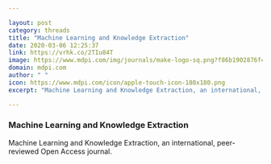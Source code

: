 ```yaml
---

layout: post
category: threads
title: "Machine Learning and Knowledge Extraction"
date: 2020-03-06 12:25:37
link: https://vrhk.co/2TIu84T
image: https://www.mdpi.com/img/journals/make-logo-sq.png?f86b1902876fc75c
domain: mdpi.com
author: " "
icon: https://www.mdpi.com/icon/apple-touch-icon-180x180.png
excerpt: "Machine Learning and Knowledge Extraction, an international, peer-reviewed Open Access journal."

---
```


### Machine Learning and Knowledge Extraction

Machine Learning and Knowledge Extraction, an international, peer-reviewed Open Access journal.
